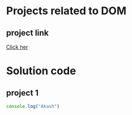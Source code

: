 # Projects related to DOM

## project link
[Click her]()

# Solution code 

## project 1

``` javascript
console.log("Akash")

```